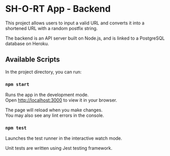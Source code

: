 # SH-O-RT App - Backend

This project allows users to input a valid URL and converts it into a shortened URL
with a random postfix string.

The backend is an API server built on Node.js, and is linked to a PostgreSQL database on Heroku.

## Available Scripts

In the project directory, you can run:

### `npm start`

Runs the app in the development mode.\
Open [http://localhost:3000](http://localhost:3000) to view it in your browser.

The page will reload when you make changes.\
You may also see any lint errors in the console.

### `npm test`

Launches the test runner in the interactive watch mode.

Unit tests are written using Jest testing framework.
